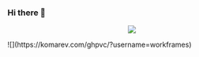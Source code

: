 ### Hi there 👋

<p align = "center"><img src = "https://github-widgetbox.vercel.app/api/profile?username=workframes&data=followers,repositories,stars,commits"></p>
![](https://komarev.com/ghpvc/?username=workframes)
